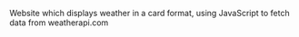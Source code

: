 Website which displays weather in a card format, using JavaScript to fetch data from weatherapi.com
